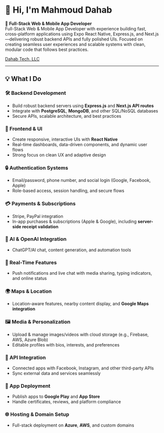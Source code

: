 # 👋 Hi, I'm Mahmoud Dahab

🚀 **Full-Stack Web & Mobile App Developer**  
Full-Stack Web & Mobile App Developer with experience building fast, cross-platform applications using Expo React Native, Express.js, and Next.js—delivering robust backend APIs and fully polished UIs. Focused on creating seamless user experiences and scalable systems with clean, modular code that follows best practices. 

[Dahab Tech, LLC](https://dahab-tech.com)

---

## 💡 What I Do

### 🛠️ Backend Development
- Build robust backend servers using **Express.js** and **Next.js API routes**
- Integrate with **PostgreSQL**, **MongoDB**, and other SQL/NoSQL databases
- Secure APIs, scalable architecture, and best practices

### 📱 Frontend & UI
- Create responsive, interactive UIs with **React Native**
- Real-time dashboards, data-driven components, and dynamic user flows
- Strong focus on clean UX and adaptive design

### 🔒 Authentication Systems
- Email/password, phone number, and social login (Google, Facebook, Apple)
- Role-based access, session handling, and secure flows

### 💳 Payments & Subscriptions
- Stripe, PayPal integration
- In-app purchases & subscriptions (Apple & Google), including **server-side receipt validation**

### 🤖 AI & OpenAI Integration
- ChatGPT/AI chat, content generation, and automation tools

### 💬 Real-Time Features
- Push notifications and live chat with media sharing, typing indicators, and online status

### 🌍 Maps & Location
- Location-aware features, nearby content display, and **Google Maps integration**

### 🖼️ Media & Personalization
- Upload & manage images/videos with cloud storage (e.g., Firebase, AWS, Azure Blob)
- Editable profiles with bios, interests, and preferences

### 🔄 API Integration
- Connected apps with Facebook, Instagram, and other third-party APIs
- Sync external data and services seamlessly

### 🚀 App Deployment
- Publish apps to **Google Play** and **App Store**
- Handle certificates, reviews, and platform compliance

### 🌐 Hosting & Domain Setup
- Full-stack deployment on **Azure**, **AWS**, and custom domains

